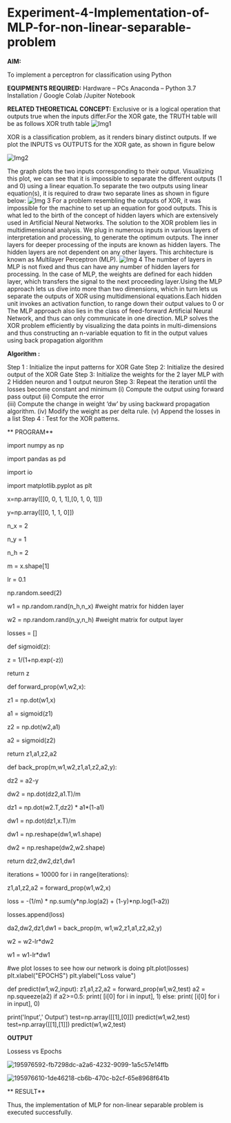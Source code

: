 # Experiment-4-Implementation-of-MLP-for-non-linear-separable-problem
**AIM:**

To implement a perceptron for classification using Python

**EQUIPMENTS REQUIRED:**
Hardware – PCs
Anaconda – Python 3.7 Installation / Google Colab /Jupiter Notebook

**RELATED THEORETICAL CONCEPT:**
Exclusive or is a logical operation that outputs true when the inputs differ.For the XOR gate, the TRUTH table will be as follows
XOR truth table
![Img1](https://user-images.githubusercontent.com/112920679/195774720-35c2ed9d-d484-4485-b608-d809931a28f5.gif)

XOR is a classification problem, as it renders binary distinct outputs. If we plot the INPUTS vs OUTPUTS for the XOR gate, as shown in figure below

![Img2](https://user-images.githubusercontent.com/112920679/195774898-b0c5886b-3d58-4377-b52f-73148a3fe54d.gif)

The graph plots the two inputs corresponding to their output. Visualizing this plot, we can see that it is impossible to separate the different outputs (1 and 0) using a linear equation.To separate the two outputs using linear equation(s), it is required to draw two separate lines as shown in figure below:
![Img 3](https://user-images.githubusercontent.com/112920679/195775012-74683270-561b-4a3a-ac62-cf5ddfcf49ca.gif)
For a problem resembling the outputs of XOR, it was impossible for the machine to set up an equation for good outputs. This is what led to the birth of the concept of hidden layers which are extensively used in Artificial Neural Networks. The solution to the XOR problem lies in multidimensional analysis. We plug in numerous inputs in various layers of interpretation and processing, to generate the optimum outputs.
The inner layers for deeper processing of the inputs are known as hidden layers. The hidden layers are not dependent on any other layers. This architecture is known as Multilayer Perceptron (MLP).
![Img 4](https://user-images.githubusercontent.com/112920679/195775183-1f64fe3d-a60e-4998-b4f5-abce9534689d.gif)
The number of layers in MLP is not fixed and thus can have any number of hidden layers for processing. In the case of MLP, the weights are defined for each hidden layer, which transfers the signal to the next proceeding layer.Using the MLP approach lets us dive into more than two dimensions, which in turn lets us separate the outputs of XOR using multidimensional equations.Each hidden unit invokes an activation function, to range down their output values to 0 or The MLP approach also lies in the class of feed-forward Artificial Neural Network, and thus can only communicate in one direction. MLP solves the XOR problem efficiently by visualizing the data points in multi-dimensions and thus constructing an n-variable equation to fit in the output values using back propagation algorithm

**Algorithm :**

Step 1 : Initialize the input patterns for XOR Gate
Step 2: Initialize the desired output of the XOR Gate
Step 3: Initialize the weights for the 2 layer MLP with 2 Hidden neuron 
              and 1 output neuron
Step 3: Repeat the  iteration  until the losses become constant and 
              minimum
              (i)  Compute the output using forward pass output
              (ii) Compute the error  
		          (iii) Compute the change in weight ‘dw’ by using backward 
                     propagation algorithm.
             (iv) Modify the weight as per delta rule.
             (v)   Append the losses in a list
Step 4 : Test for the XOR patterns.

** PROGRAM**

import numpy as np

import pandas as pd

import io

import matplotlib.pyplot as plt

x=np.array([[0, 0, 1, 1],[0, 1, 0, 1]])

y=np.array([[0, 1, 1, 0]])

n_x = 2

n_y = 1

n_h = 2

m = x.shape[1]

lr = 0.1

np.random.seed(2)

w1 = np.random.rand(n_h,n_x) #weight matrix for hidden layer

w2 = np.random.rand(n_y,n_h) #weight matrix for output layer

losses = []

def sigmoid(z):
   
   z = 1/(1+np.exp(-z))

   return z
  
def forward_prop(w1,w2,x):
  
  z1 = np.dot(w1,x)
  
  a1 = sigmoid(z1)
  
  z2 = np.dot(w2,a1)
  
  a2 = sigmoid(z2)
  
  return z1,a1,z2,a2
  
def back_prop(m,w1,w2,z1,a1,z2,a2,y):
  
  dz2 = a2-y
  
  dw2 = np.dot(dz2,a1.T)/m
  
  dz1 = np.dot(w2.T,dz2) * a1*(1-a1)
  
  dw1 = np.dot(dz1,x.T)/m
  
  dw1 = np.reshape(dw1,w1.shape)
  
  dw2 = np.reshape(dw2,w2.shape)
  
  return dz2,dw2,dz1,dw1

iterations = 10000
for i in range(iterations):
  
  z1,a1,z2,a2 = forward_prop(w1,w2,x)
  
  loss = -(1/m) * np.sum(y*np.log(a2) + (1-y)*np.log(1-a2))
  
  losses.append(loss)
  
  da2,dw2,dz1,dw1 = back_prop(m, w1,w2,z1,a1,z2,a2,y)
  
  w2 = w2-lr*dw2
  
  w1 = w1-lr*dw1
  
#we plot losses to see how our network is doing
plt.plot(losses)
plt.xlabel("EPOCHS")
plt.ylabel("Loss value")

def predict(w1,w2,input):
    z1,a1,z2,a2 = forward_prop(w1,w2,test)
    a2 = np.squeeze(a2)
    if a2>=0.5:
        print( [i[0] for i in input], 1)
    else:
        print( [i[0] for i in input], 0)

print('Input',' Output')
test=np.array([[1],[0]])
predict(w1,w2,test)
test=np.array([[1],[1]])
predict(w1,w2,test)


 **OUTPUT**
 
 Lossess vs Epochs
 
 
 ![195976592-fb7298dc-a2a6-4232-9099-1a5c57e14ffb](https://user-images.githubusercontent.com/84170699/198334106-1cfb7dd3-5744-49eb-9ea3-023eb84a2957.png)



![195976610-1de46218-cb6b-470c-b2cf-65e8968f641b](https://user-images.githubusercontent.com/84170699/198334396-301d3d3c-5044-4cbd-a356-55268bfd5d8b.png)


** RESULT**

Thus, the implementation of MLP for non-linear separable problem is executed successfully.
